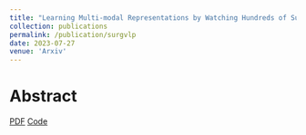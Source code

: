 ```yaml
---
title: "Learning Multi-modal Representations by Watching Hundreds of Surgical Video Lectures"
collection: publications
permalink: /publication/surgvlp
date: 2023-07-27
venue: 'Arxiv'
---
```

Abstract
======
[PDF](https://arxiv.org/abs/2307.15220) [Code](https://github.com/CAMMA-public/SurgVLP)
